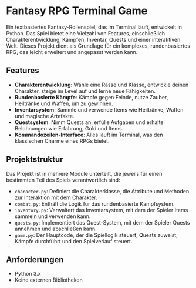 # Fantasy RPG Terminal Game

Ein textbasiertes Fantasy-Rollenspiel, das im Terminal läuft, entwickelt in Python. Das Spiel bietet eine Vielzahl von Features, einschließlich Charakterentwicklung, Kämpfen, Inventar, Quests und einer interaktiven Welt. Dieses Projekt dient als Grundlage für ein komplexes, rundenbasiertes RPG, das leicht erweitert und angepasst werden kann.

## Features

- **Charakterentwicklung**: Wähle eine Rasse und Klasse, entwickle deinen Charakter, steige im Level auf und lerne neue Fähigkeiten.
- **Rundenbasierte Kämpfe**: Kämpfe gegen Feinde, nutze Zauber, Heiltränke und Waffen, um zu gewinnen.
- **Inventarsystem**: Sammle und verwende Items wie Heiltränke, Waffen und magische Artefakte.
- **Questsystem**: Nimm Quests an, erfülle Aufgaben und erhalte Belohnungen wie Erfahrung, Gold und Items.
- **Kommandozeilen-Interface**: Alles läuft im Terminal, was den klassischen Charme eines RPGs bietet.

## Projektstruktur

Das Projekt ist in mehrere Module unterteilt, die jeweils für einen bestimmten Teil des Spiels verantwortlich sind:

- `character.py`: Definiert die Charakterklasse, die Attribute und Methoden zur Interaktion mit dem Charakter.
- `combat.py`: Enthält die Logik für das rundenbasierte Kampfsystem.
- `inventory.py`: Verwaltert das Inventarsystem, mit dem der Spieler Items sammeln und verwenden kann.
- `quests.py`: Implementiert das Quest-System, mit dem der Spieler Quests annehmen und abschließen kann.
- `game.py`: Der Hauptcode, der die Spiellogik steuert, Quests zuweist, Kämpfe durchführt und den Spielverlauf steuert.

## Anforderungen

- Python 3.x
- Keine externen Bibliotheken

